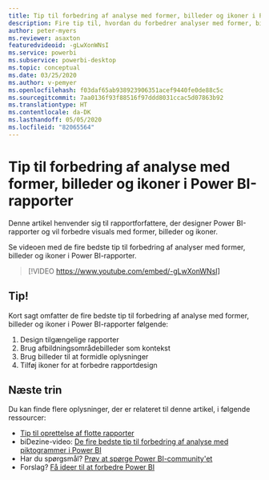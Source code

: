```yaml
---
title: Tip til forbedring af analyse med former, billeder og ikoner i Power BI-rapporter
description: Fire tip til, hvordan du forbedrer analyser med former, billeder og ikoner i Power BI-rapportvisuals, i Power BI Desktop eller i Power BI-tjenesten.
author: peter-myers
ms.reviewer: asaxton
featuredvideoid: -gLwXonWNsI
ms.service: powerbi
ms.subservice: powerbi-desktop
ms.topic: conceptual
ms.date: 03/25/2020
ms.author: v-pemyer
ms.openlocfilehash: f03daf65ab938923906351acef9440fe0de88c5c
ms.sourcegitcommit: 7aa0136f93f88516f97ddd8031ccac5d07863b92
ms.translationtype: HT
ms.contentlocale: da-DK
ms.lasthandoff: 05/05/2020
ms.locfileid: "82065564"
---
```

# <a name="tips-to-improve-analysis-with-shapes-images-and-icons-in-power-bi-reports"></a>Tip til forbedring af analyse med former, billeder og ikoner i Power BI-rapporter

Denne artikel henvender sig til rapportforfattere, der designer Power BI-rapporter og vil forbedre visuals med former, billeder og ikoner.

Se videoen med de fire bedste tip til forbedring af analyser med former, billeder og ikoner i Power BI-rapporter.

> [!VIDEO https://www.youtube.com/embed/-gLwXonWNsI]

## <a name="tips"></a>Tip!

Kort sagt omfatter de fire bedste tip til forbedring af analyse med former, billeder og ikoner i Power BI-rapporter følgende:

1. Design tilgængelige rapporter
1. Brug afbildningsområdebilleder som kontekst
1. Brug billeder til at formidle oplysninger
1. Tilføj ikoner for at forbedre rapportdesign

## <a name="next-steps"></a>Næste trin

Du kan finde flere oplysninger, der er relateret til denne artikel, i følgende ressourcer:

- [Tip til oprettelse af flotte rapporter](../desktop-tips-and-tricks-for-creating-reports.md)
- biDezine-video: [De fire bedste tip til forbedring af analyse med piktogrammer i Power BI](https://www.youtube.com/watch?v=-gLwXonWNsI)
- Har du spørgsmål? [Prøv at spørge Power BI-community'et](https://community.powerbi.com/)
- Forslag? [Få ideer til at forbedre Power BI](https://ideas.powerbi.com/)
